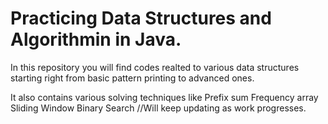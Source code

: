 # Practicing Data Structures and Algorithmin in Java.

In this repository you will find codes realted to various data structures
starting right from basic pattern printing to advanced ones. 

It also contains various solving techniques like 
Prefix sum 
Frequency array
Sliding Window
Binary Search
//Will keep updating as work progresses.


